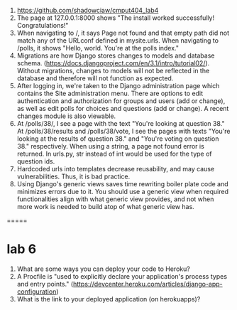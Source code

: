 1. https://github.com/shadowciaw/cmput404_lab4
2. The page at 127.0.0.1:8000 shows "The install worked successfully! Congratulations!"
3. When navigating to /, it says Page not found and that empty path did not match any of the URLconf defined in mysite.urls. When navigating to /polls, it shows "Hello, world. You're at the polls index."
4. Migrations are how Django stores changes to models and database schema. (https://docs.djangoproject.com/en/3.1/intro/tutorial02/). Without migrations, changes to models will not be reflected in the database and therefore will not function as expected.
5. After logging in, we're taken to the Django administration page which contains the Site administration menu. There are options to edit authentication and authorization for groups and users (add or change), as well as edit polls for choices and questions (add or change). A recent changes module is also viewable.
6. At /polls/38/, I see a page with the text "You're looking at question 38." At /polls/38/results and /polls/38/vote, I see the pages with texts "You're looking at the results of question 38." and "You're voting on question 38." respectively. When using a string, a page not found error is returned. In urls.py, str instead of int would be used for the type of question ids.
7. Hardcoded urls into templates decrease reusability, and may cause vulnerabilities. Thus, it is bad practice.
8. Using Django's generic views saves time rewriting boiler plate code and minimizes errors due to it. You should use a generic view when required functionalities align with what generic view provides, and not when more work is needed to build atop of what generic view has.

=====

# lab 6

1. What are some ways you can deploy your code to Heroku?
2. A Procfile is "used to explicitly declare your application's process types and entry points." (https://devcenter.heroku.com/articles/django-app-configuration)
3. What is the link to your deployed application (on herokuapps)?
